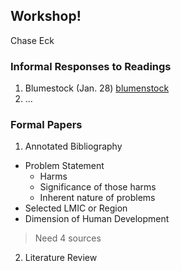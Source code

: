 ## Workshop!

Chase Eck

### Informal Responses to Readings

1. Blumestock (Jan. 28) [blumenstock](https://www.nature.com/magazine-assets/d41586-018-06215-5/d41586-018-06215-5.pdf)
2. ...

### Formal Papers

1. Annotated Bibliography
- Problem Statement
  - Harms
  - Significance of those harms
  - Inherent nature of problems
- Selected LMIC or Region
- Dimension of Human Development
> Need 4 sources

2. Literature Review
